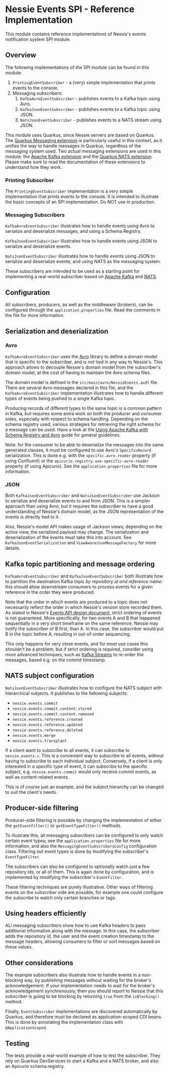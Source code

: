# Nessie Events SPI - Reference Implementation

This module contains reference implementations of Nessie's events notification system SPI module.

## Overview

The following implementations of the SPI module can be found in this module:

1. `PrintingEventSubscriber` - a (very) simple implementation that prints events to the console.
2. Messaging subscribers:
    1. `KafkaAvroEventSubscriber` - publishes events to a Kafka topic using Avro.
    2. `KafkaJsonEventSubscriber` - publishes events to a Kafka topic using JSON.
    3. `NatsJsonEventSubscriber` - publishes events to a NATS stream using JSON.

This module uses Quarkus, since Nessie servers are based on Quarkus. The [Quarkus Messaging
extension] is particularly useful in this context, as it unifies the way to handle messages in
Quarkus, regardless of the messaging system used. Two actual messaging extensions are used in this
module: the [Apache Kafka extension] and the [Quarkus NATS extension]. Please make sure to read the
documentation of these extensions to understand how they work.

[Quarkus Messaging extension]:https://quarkus.io/guides/messaging
[Apache Kafka extension]:https://quarkus.io/guides/kafka
[Quarkus NATS extension]:https://docs.quarkiverse.io/quarkus-reactive-messaging-nats-jetstream/dev

### Printing Subscriber

The `PrintingEventSubscriber` implementation is a very simple implementation that prints events to
the console. It is intended to illustrate the basic concepts of an SPI implementation. Do NOT use in
production.

### Messaging Subscribers

`KafkaAvroEventSubscriber` illustrates how to handle events using Avro to serialize and deserialize
messages, and using a Schema Registry.

`KafkaJsonEventSubscriber` illustrates how to handle events using JSON to serialize and deserialize
events.

`NatsJsonEventSubscriber` illustrates how to handle events using JSON to serialize and deserialize
events, and using NATS as the messaging system.

These subscribers are intended to be used as a starting point for implementing a real-world
subscriber based on [Apache Kafka](https://kafka.apache.org/) and [NATS](https://nats.io/).

## Configuration

All subscribers, producers, as well as the middleware (brokers), can be configured through the
`application.properties` file. Read the comments in the file for more information.

## Serialization and deserialization

### Avro

`KafkaAvroEventSubscriber` uses the [Avro] library to define a domain model that is specific to the
subscriber, and is not tied in any way to Nessie's. This approach allows to decouple Nessie's domain
model from the subscriber's domain model, at the cost of having to maintain the Avro schema files.

[Avro]:https://avro.apache.org/

The domain model is defined in the `src/main/avro/NessieEvents.avdl` file. There are several Avro
messages declared in this file, and the `KafkaAvroEventSubscriber` implementation illustrates how to
handle different types of events being pushed to a single Kafka topic.

Producing records of different types to the same topic is a common pattern in Kafka, but requires
some extra work on both the producer and consumer sides, especially with respect to schema handling.
Depending on the schema registry used, various strategies for retrieving the right schema for a
message can be used. Have a look at the [Using Apache Kafka with Schema Registry and Avro] guide for
general guidelines.

Note: for the consumer to be able to deserialize the messages into the same generated classes, it
must be configured to use Avro's `SpecificRecord` serialization. This is done e.g. with the
`specific.avro.reader` property (if using Confluent) or the
`apicurio.registry.use-specific-avro-reader` property (if using Apicurio). See the
`application.properties` file for more information.

[Using Apache Kafka with Schema Registry and Avro]:https://quarkus.io/guides/kafka-schema-registry-avro

### JSON

Both `KafkaJsonEventSubscriber` and `NatsJsonEventSubscriber` use Jackson to serialize and
deserialize events to and from JSON. This is a simpler approach than using Avro, but it requires the
subscriber to have a good understanding of Nessie's domain model, as the JSON representation of the
events is directly tied to it.

Also, Nessie's model API makes usage of Jackson views; depending on the active view, the serialized
payload may change. The serialization and deserialization of the events must take this into account.
See `KafkaJsonEventSerialization` and `ViewAwareJsonMessageFactory` for more details.

## Kafka topic partitioning and message ordering

`KafkaAvroEventSubscriber` and `KafkaJsonEventSubscriber` both illustrate how to partition the
destination Kafka topic _by repository id and reference name_: this should allow downstream
consumers to process events for a given reference in the order they were produced.

Note that the order in which events are produced to a topic does not necessarily reflect the order
in which Nessie's version store recorded them. As stated in Nessie's [Events API design document],
strict ordering of events is not guaranteed. More specifically, for two events A and B that happened
sequentially in a very short timeframe on the same reference, Nessie may notify the subscriber of B
first, than A. In this case, the subscriber would put B in the topic before A, resulting in
out-of-order sequencing.

This only happens for very close events, and for most use cases this shouldn't be a problem; but if
strict ordering is required, consider using more advanced techniques, such as [Kafka Streams] to
re-order the messages, based e.g. on the commit timestamp.

[Events API design document]:https://github.com/projectnessie/nessie/blob/nessie-0.60.1/design/events.md?plain=1#L364
[Kafka Streams]:https://kafka.apache.org/documentation/streams/

## NATS subject configuration

`NatsJsonEventSubscriber` illustrates how to configure the NATS subject with hierarchical subjects.
It publishes to the following subjects:

* `nessie.events.commit`
* `nessie.events.commit.content.stored`
* `nessie.events.commit.content.removed`
* `nessie.events.reference.created`
* `nessie.events.reference.updated`
* `nessie.events.reference.deleted`
* `nessie.events.merge`
* `nessie.events.transplant`

If a client want to subscribe to all events, it can subscribe to `nessie.events.>`. This is a
convenient way to subscribe to all events, without having to subscribe to each individual subject.
Conversely, if a client is only interested in a specific type of event, it can subscribe to the
specific subject, e.g. `nessie.events.commit` would only receive commit events, as well as
content-related events.

This is of course just an example, and the subject hierarchy can be changed to suit the client's
needs.

## Producer-side filtering

Producer-side filtering is possible by changing the implementation of either the `getEventFilter()`
or `getEventTypeFilter()` methods.

To illustrate this, all messaging subscribers can be configured to only watch certain event types;
see the `application.properties` file for more information, and also the
`MessagingEventSubscribersConfig` configuration class. Filtering out event types is done by
modifying the subscriber's `EventTypeFilter`.

The subscribers can also be configured to optionally watch just a few repository ids, or all of
them. This is again done by configuration, and is implemented by modifying the subscriber's
`EventFilter`.

These filtering techniques are purely illustrative. Other ways of filtering events on the subscriber
side are possible, for example one could configure the subscribe to watch only certain branches or
tags.

## Using headers efficiently

ALl messaging subscribers show how to use Kafka headers to pass additional information along with
the message. In this case, the subscriber adds the repository id, the user and the event creation
timestamp to the message headers, allowing consumers to filter or sort messages based on these
values.

## Other considerations

The example subscribers also illustrate how to handle events in a non-blocking way, by publishing
messages without waiting for the broker's acknowledgement. If your implementation needs to wait for
the broker's acknowledgement synchronously, then you should report to Nessie that this subscriber is
going to be blocking by returning `true` from the `isBlocking()` method.

Finally, `EventSubscriber` implementations are discovered automatically by Quarkus, and therefore
must be declared as application-scoped  CDI beans. This is done by annotating the implementation
class with `@ApplicationScoped`.

## Testing

The tests provide a real-world example of how to test the subscriber. They rely on Quarkus
DevServices to start a Kafka and a NATS broker, and also an Apicurio schema registry.
